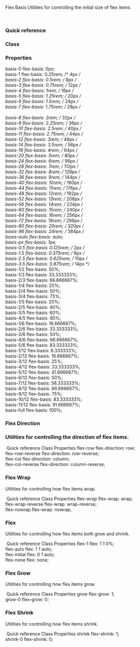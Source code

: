 Flex Basis
Utilities for controlling the initial size of flex items.

​
### Quick reference
### Class
### Properties
basis-0	    flex-basis: 0px;<br/>
basis-1	    flex-basis: 0.25rem; /* 4px */<br/>
basis-2	    flex-basis: 0.5rem; /* 8px */<br/>
basis-3	    flex-basis: 0.75rem; /* 12px */<br/>
basis-4	    flex-basis: 1rem; /* 16px */<br/>
basis-5	    flex-basis: 1.25rem; /* 20px */<br/>
basis-6	    flex-basis: 1.5rem; /* 24px */<br/>
basis-7	    flex-basis: 1.75rem; /* 28px */<br/><br/>
basis-8	    flex-basis: 2rem; /* 32px */<br/>
basis-9	    flex-basis: 2.25rem; /* 36px */<br/>
basis-10	flex-basis: 2.5rem; /* 40px */<br/>
basis-11	flex-basis: 2.75rem; /* 44px */<br/>
basis-12	flex-basis: 3rem; /* 48px */<br/>
basis-14	flex-basis: 3.5rem; /* 56px */<br/>
basis-16	flex-basis: 4rem; /* 64px */<br/>
basis-20	flex-basis: 5rem; /* 80px */<br/>
basis-24	flex-basis: 6rem; /* 96px */<br/>
basis-28	flex-basis: 7rem; /* 112px */<br/>
basis-32	flex-basis: 8rem; /* 128px */<br/>
basis-36	flex-basis: 9rem; /* 144px */<br/>
basis-40	flex-basis: 10rem; /* 160px */<br/>
basis-44	flex-basis: 11rem; /* 176px */<br/>
basis-48	flex-basis: 12rem; /* 192px */<br/>
basis-52	flex-basis: 13rem; /* 208px */<br/>
basis-56	flex-basis: 14rem; /* 224px */<br/>
basis-60	flex-basis: 15rem; /* 240px */<br/>
basis-64	flex-basis: 16rem; /* 256px */<br/>
basis-72	flex-basis: 18rem; /* 288px */<br/>
basis-80	flex-basis: 20rem; /* 320px */<br/>
basis-96	flex-basis: 24rem; /* 384px */<br/>
basis-auto	flex-basis: auto;<br/>
basis-px	flex-basis: 1px;<br/>
basis-0.5	flex-basis: 0.125rem; /* 2px */<br/>
basis-1.5	flex-basis: 0.375rem; /* 6px */<br/>
basis-2.5	flex-basis: 0.625rem; /* 10px */<br/>
basis-3.5	flex-basis: 0.875rem; /* 14px */<br/>
basis-1/2	flex-basis: 50%;<br/>
basis-1/3	flex-basis: 33.333333%;<br/>
basis-2/3	flex-basis: 66.666667%;<br/>
basis-1/4	flex-basis: 25%;<br/>
basis-2/4	flex-basis: 50%;<br/>
basis-3/4	flex-basis: 75%;<br/>
basis-1/5	flex-basis: 20%;<br/>
basis-2/5	flex-basis: 40%;<br/>
basis-3/5	flex-basis: 60%;<br/>
basis-4/5	flex-basis: 80%;<br/>
basis-1/6	flex-basis: 16.666667%;<br/>
basis-2/6	flex-basis: 33.333333%;<br/>
basis-3/6	flex-basis: 50%;<br/>
basis-4/6	flex-basis: 66.666667%;<br/>
basis-5/6	flex-basis: 83.333333%;<br/>
basis-1/12	flex-basis: 8.333333%;<br/>
basis-2/12	flex-basis: 16.666667%;<br/>
basis-3/12	flex-basis: 25%;<br/>
basis-4/12	flex-basis: 33.333333%;<br/>
basis-5/12	flex-basis: 41.666667%;<br/>
basis-6/12	flex-basis: 50%;<br/>
basis-7/12	flex-basis: 58.333333%;<br/>
basis-8/12	flex-basis: 66.666667%;<br/>
basis-9/12	flex-basis: 75%;<br/>
basis-10/12	flex-basis: 83.333333%;<br/>
basis-11/12	flex-basis: 91.666667%;<br/>
basis-full	flex-basis: 100%;<br/>

### Flex Direction
### Utilities for controlling the direction of flex items.

​
Quick reference
Class
Properties
flex-row	flex-direction: row;<br/>
flex-row-reverse	flex-direction: row-reverse;<br/>
flex-col	flex-direction: column;<br/>
flex-col-reverse	flex-direction: column-reverse;<br/>

### Flex Wrap
Utilities for controlling how flex items wrap.

​
Quick reference
Class
Properties
flex-wrap	flex-wrap: wrap;<br/>
flex-wrap-reverse	flex-wrap: wrap-reverse;<br/>
flex-nowrap	flex-wrap: nowrap;<br/>

### Flex
Utilities for controlling how flex items both grow and shrink.

​
Quick reference
Class
Properties
flex-1	flex: 1 1 0%;<br/>
flex-auto	flex: 1 1 auto;<br/>
flex-initial	flex: 0 1 auto;<br/>
flex-none	flex: none;<br/>

### Flex Grow
Utilities for controlling how flex items grow.

​
Quick reference
Class
Properties
grow	flex-grow: 1;<br/>
grow-0	flex-grow: 0;<br/>

### Flex Shrink
Utilities for controlling how flex items shrink.

​
Quick reference
Class
Properties
shrink	flex-shrink: 1;<br/>
shrink-0	flex-shrink: 0;<br/>
